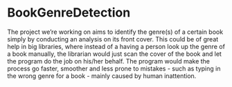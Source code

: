 # BookGenreDetection
The project we’re working on aims to identify the genre(s) of a certain book simply by conducting an analysis on its front cover. This could be of great help in big libraries, where instead of a having a person look up the genre of a book manually, the librarian would just scan the cover of the book and let the program do the job on his/her behalf. The program would make the process go faster, smoother and less prone to mistakes - such as typing in the wrong genre for a book - mainly caused by human inattention.
